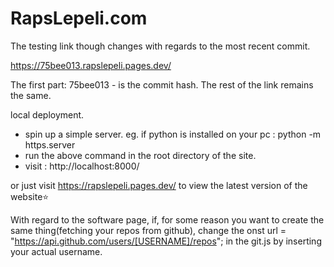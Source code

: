 ﻿# RapsLepeli.com

The testing link though changes with regards to the most recent commit.

https://75bee013.rapslepeli.pages.dev/

The first part: 75bee013 - is the commit hash.
The rest of the link remains the same.

local deployment.

- spin up a simple server. eg. if python is installed on your pc  : python -m https.server
- run the above command in the root directory of the site.
- visit : http://localhost:8000/


or just visit https://rapslepeli.pages.dev/ to view the latest version of the website⭐

With regard to the software page, if, for some reason you want to create the same thing(fetching your repos from github),
change the onst url = "https://api.github.com/users/[USERNAME]/repos"; in the git.js by inserting your actual username.
